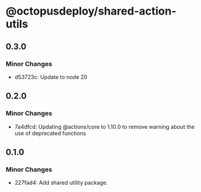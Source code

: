 # @octopusdeploy/shared-action-utils

## 0.3.0

### Minor Changes

-   d53723c: Update to node 20

## 0.2.0

### Minor Changes

-   7a4dfcd: Updating @actions/core to 1.10.0 to remove warning about the use of deprecated functions

## 0.1.0

### Minor Changes

-   227fad4: Add shared utility package.
